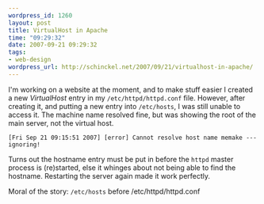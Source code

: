 ```yaml
--- 
wordpress_id: 1260
layout: post
title: VirtualHost in Apache
time: "09:29:32"
date: 2007-09-21 09:29:32
tags: 
- web-design
wordpress_url: http://schinckel.net/2007/09/21/virtualhost-in-apache/
---
```

I'm working on a website at the moment, and to make stuff easier I created a new _VirtualHost_ entry in my `/etc/httpd/httpd.conf` file. However, after creating it, and putting a new entry into `/etc/hosts`, I was still unable to access it. The machine name resolved fine, but was showing the root of the main server, not the virtual host.

`[Fri Sep 21 09:15:51 2007] [error] Cannot resolve host name memake --- ignoring!`  


Turns out the hostname entry must be put in before the `httpd` master process is (re)started, else it whinges about not being able to find the hostname. Restarting the server again made it work perfectly.

Moral of the story: `/etc/hosts` before /etc/httpd/httpd.conf
